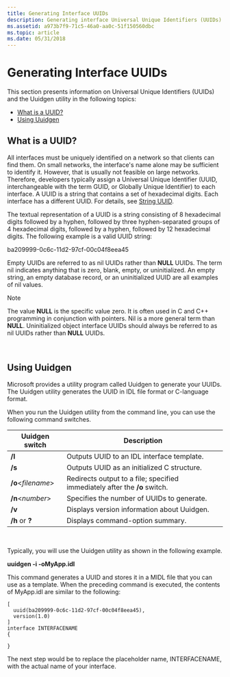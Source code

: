 ```yaml
---
title: Generating Interface UUIDs
description: Generating interface Universal Unique Identifiers (UUIDs) and using Uuidgen.
ms.assetid: a973b7f9-71c5-46a0-aa0c-51f150560dbc
ms.topic: article
ms.date: 05/31/2018
---
```


# Generating Interface UUIDs

This section presents information on Universal Unique Identifiers (UUIDs) and the Uuidgen utility in the following topics:

-   [What is a UUID?](#what-is-a-uuid)
-   [Using Uuidgen](#using-uuidgen)

## What is a UUID?

All interfaces must be uniquely identified on a network so that clients can find them. On small networks, the interface's name alone may be sufficient to identify it. However, that is usually not feasible on large networks. Therefore, developers typically assign a Universal Unique Identifier (UUID, interchangeable with the term GUID, or Globally Unique Identifier) to each interface. A UUID is a string that contains a set of hexadecimal digits. Each interface has a different UUID. For details, see [String UUID](string-uuid.md).

The textual representation of a UUID is a string consisting of 8 hexadecimal digits followed by a hyphen, followed by three hyphen-separated groups of 4 hexadecimal digits, followed by a hyphen, followed by 12 hexadecimal digits. The following example is a valid UUID string:

ba209999-0c6c-11d2-97cf-00c04f8eea45

Empty UUIDs are referred to as nil UUIDs rather than **NULL** UUIDs. The term nil indicates anything that is zero, blank, empty, or uninitialized. An empty string, an empty database record, or an uninitialized UUID are all examples of nil values.

> [!Note]  
> The value **NULL** is the specific value zero. It is often used in C and C++ programming in conjunction with pointers. Nil is a more general term than **NULL**. Uninitialized object interface UUIDs should always be referred to as nil UUIDs rather than **NULL** UUIDs.

 

## Using Uuidgen

Microsoft provides a utility program called Uuidgen to generate your UUIDs. The Uuidgen utility generates the UUID in IDL file format or C-language format.

When you run the Uuidgen utility from the command line, you can use the following command switches.



| Uuidgen switch           | Description                                                                |
|--------------------------|----------------------------------------------------------------------------|
| **/I**                   | Outputs UUID to an IDL interface template.                                 |
| **/s**                   | Outputs UUID as an initialized C structure.                                |
| **/o**<*filename*> | Redirects output to a file; specified immediately after the **/o** switch. |
| **/n**<*number*>   | Specifies the number of UUIDs to generate.                                 |
| **/v**                   | Displays version information about Uuidgen.                                |
| **/h** or **?**          | Displays command-option summary.                                           |



 

Typically, you will use the Uuidgen utility as shown in the following example.

**uuidgen -i -oMyApp.idl**

This command generates a UUID and stores it in a MIDL file that you can use as a template. When the preceding command is executed, the contents of MyApp.idl are similar to the following:

``` syntax
[
  uuid(ba209999-0c6c-11d2-97cf-00c04f8eea45),
  version(1.0)
]
interface INTERFACENAME
{

}
```

The next step would be to replace the placeholder name, INTERFACENAME, with the actual name of your interface.

 

 





